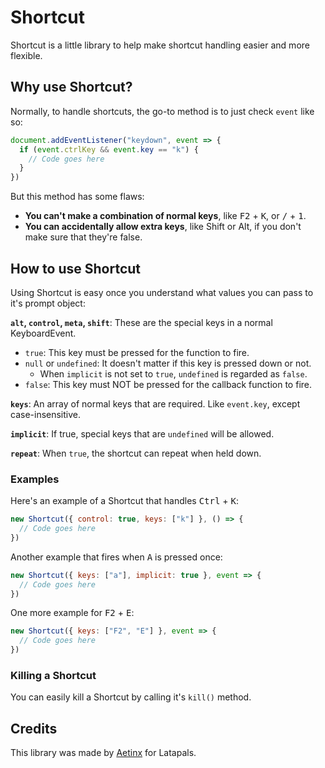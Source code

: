 # Shortcut
Shortcut is a little library to help make shortcut handling easier and more flexible.

## Why use Shortcut?
Normally, to handle shortcuts, the go-to method is to just check `event` like so:
```js
document.addEventListener("keydown", event => {
  if (event.ctrlKey && event.key == "k") {
    // Code goes here
  }
})
```

But this method has some flaws:
* **You can't make a combination of normal keys**, like <kbd>F2</kbd> + <kbd>K</kbd>, or <kbd>/</kbd> + <kbd>1</kbd>.
* **You can accidentally allow extra keys**, like Shift or Alt, if you don't make sure that they're false.

## How to use Shortcut
Using Shortcut is easy once you understand what values you can pass to it's prompt object:

**`alt`, `control`, `meta`, `shift`**: These are the special keys in a normal KeyboardEvent.
* `true`: This key must be pressed for the function to fire.
* `null` or `undefined`: It doesn't matter if this key is pressed down or not.
  * When `implicit` is not set to `true`, `undefined` is regarded as `false`.
* `false`: This key must NOT be pressed for the callback function to fire.

**`keys`**: An array of normal keys that are required. Like `event.key`, except case-insensitive.

**`implicit`**: If true, special keys that are `undefined` will be allowed.

**`repeat`**: When `true`, the shortcut can repeat when held down.

### Examples
Here's an example of a Shortcut that handles <kbd>Ctrl</kbd> + <kbd>K</kbd>:
```js
new Shortcut({ control: true, keys: ["k"] }, () => { 
  // Code goes here
})
```

Another example that fires when <kbd>A</kbd> is pressed once:
```js
new Shortcut({ keys: ["a"], implicit: true }, event => {
  // Code goes here
})
```

One more example for <kbd>F2</kbd> + <kbd>E</kbd>:
```js
new Shortcut({ keys: ["F2", "E"] }, event => {
  // Code goes here
})
```

### Killing a Shortcut
You can easily kill a Shortcut by calling it's `kill()` method.

## Credits
This library was made by [Aetinx](https://aetinx.lata.dev) for Latapals.
